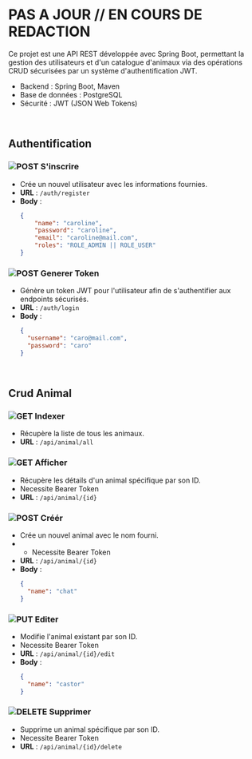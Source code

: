 <h1>PAS A JOUR // EN COURS DE REDACTION </h1>

Ce projet est une API REST développée avec Spring Boot, permettant la gestion des utilisateurs et d'un catalogue d'animaux via des opérations CRUD sécurisées par un système d'authentification JWT.

- Backend : Spring Boot, Maven
- Base de données : PostgreSQL
- Sécurité : JWT (JSON Web Tokens)
 <br>
 
## Authentification

### ![POST](https://img.shields.io/badge/POST-blue) S'inscrire
- Crée un nouvel utilisateur avec les informations fournies.
- **URL** : `/auth/register`
- **Body** :
  ```json
  {
      "name": "caroline",
      "password": "caroline",
      "email": "caroline@mail.com",
      "roles": "ROLE_ADMIN || ROLE_USER"
  }

### ![POST](https://img.shields.io/badge/POST-blue) Generer Token
- Génère un token JWT pour l'utilisateur afin de s'authentifier aux endpoints sécurisés.
- **URL** : `/auth/login`
- **Body** :
  ```json
  {
    "username": "caro@mail.com",
    "password": "caro"
  }
<br>

## Crud Animal

### ![GET](https://img.shields.io/badge/GET-brightgreen) Indexer
- Récupère la liste de tous les animaux.
- **URL** : `/api/animal/all`

 
### ![GET](https://img.shields.io/badge/GET-brightgreen) Afficher
- Récupère les détails d'un animal spécifique par son ID.
- Necessite Bearer Token
- **URL** : `/api/animal/{id}`

### ![POST](https://img.shields.io/badge/POST-blue) Créér
- Crée un nouvel animal avec le nom fourni.
- - Necessite Bearer Token
- **URL** : `/api/animal/{id}`
- **Body** :
  ```json
  {
    "name": "chat"
  }

### ![PUT](https://img.shields.io/badge/PUT-orange) Editer
- Modifie l'animal existant par son ID.
- Necessite Bearer Token
- **URL** : `/api/animal/{id}/edit`
- **Body** :
  ```json
  {
    "name": "castor"
  }

### ![DELETE](https://img.shields.io/badge/DELETE-red) Supprimer
- Supprime un animal spécifique par son ID.
- Necessite Bearer Token
- **URL** : `/api/animal/{id}/delete`

